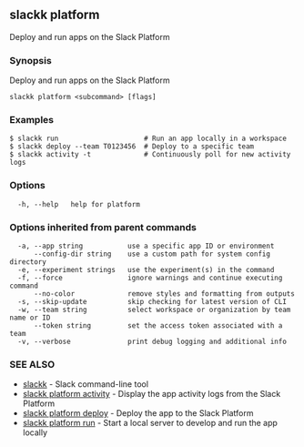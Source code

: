 ## slackk platform

Deploy and run apps on the Slack Platform

### Synopsis

Deploy and run apps on the Slack Platform

```
slackk platform <subcommand> [flags]
```

### Examples

```
$ slackk run                     # Run an app locally in a workspace
$ slackk deploy --team T0123456  # Deploy to a specific team
$ slackk activity -t             # Continuously poll for new activity logs
```

### Options

```
  -h, --help   help for platform
```

### Options inherited from parent commands

```
  -a, --app string           use a specific app ID or environment
      --config-dir string    use a custom path for system config directory
  -e, --experiment strings   use the experiment(s) in the command
  -f, --force                ignore warnings and continue executing command
      --no-color             remove styles and formatting from outputs
  -s, --skip-update          skip checking for latest version of CLI
  -w, --team string          select workspace or organization by team name or ID
      --token string         set the access token associated with a team
  -v, --verbose              print debug logging and additional info
```

### SEE ALSO

* [slackk](slackk.md)	 - Slack command-line tool
* [slackk platform activity](slackk_platform_activity.md)	 - Display the app activity logs from the Slack Platform
* [slackk platform deploy](slackk_platform_deploy.md)	 - Deploy the app to the Slack Platform
* [slackk platform run](slackk_platform_run.md)	 - Start a local server to develop and run the app locally

